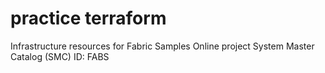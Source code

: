 # practice terraform
Infrastructure resources for Fabric Samples Online project
System Master Catalog (SMC) ID: FABS